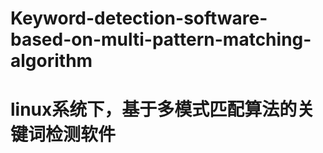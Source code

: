 # Keyword-detection-software-based-on-multi-pattern-matching-algorithm   
# linux系统下，基于多模式匹配算法的关键词检测软件
